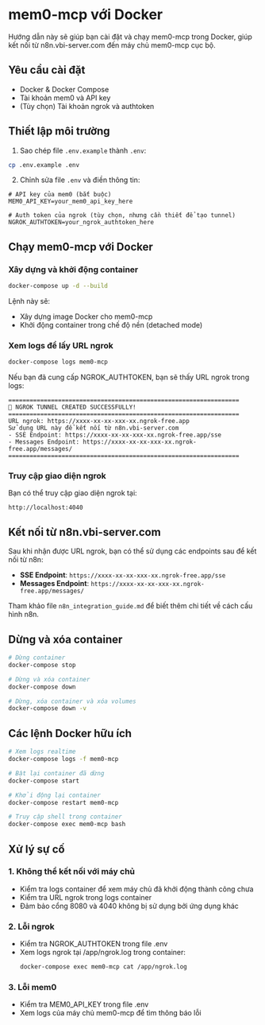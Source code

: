 # mem0-mcp với Docker

Hướng dẫn này sẽ giúp bạn cài đặt và chạy mem0-mcp trong Docker, giúp kết nối từ n8n.vbi-server.com đến máy chủ mem0-mcp cục bộ.

## Yêu cầu cài đặt

-   Docker & Docker Compose
-   Tài khoản mem0 và API key
-   (Tùy chọn) Tài khoản ngrok và authtoken

## Thiết lập môi trường

1. Sao chép file `.env.example` thành `.env`:

```bash
cp .env.example .env
```

2. Chỉnh sửa file `.env` và điền thông tin:

```
# API key của mem0 (bắt buộc)
MEM0_API_KEY=your_mem0_api_key_here

# Auth token của ngrok (tùy chọn, nhưng cần thiết để tạo tunnel)
NGROK_AUTHTOKEN=your_ngrok_authtoken_here
```

## Chạy mem0-mcp với Docker

### Xây dựng và khởi động container

```bash
docker-compose up -d --build
```

Lệnh này sẽ:

-   Xây dựng image Docker cho mem0-mcp
-   Khởi động container trong chế độ nền (detached mode)

### Xem logs để lấy URL ngrok

```bash
docker-compose logs mem0-mcp
```

Nếu bạn đã cung cấp NGROK_AUTHTOKEN, bạn sẽ thấy URL ngrok trong logs:

```
=================================================================
🎉 NGROK TUNNEL CREATED SUCCESSFULLY!
=================================================================
URL ngrok: https://xxxx-xx-xx-xxx-xx.ngrok-free.app
Sử dụng URL này để kết nối từ n8n.vbi-server.com
- SSE Endpoint: https://xxxx-xx-xx-xxx-xx.ngrok-free.app/sse
- Messages Endpoint: https://xxxx-xx-xx-xxx-xx.ngrok-free.app/messages/
=================================================================
```

### Truy cập giao diện ngrok

Bạn có thể truy cập giao diện ngrok tại:

```
http://localhost:4040
```

## Kết nối từ n8n.vbi-server.com

Sau khi nhận được URL ngrok, bạn có thể sử dụng các endpoints sau để kết nối từ n8n:

-   **SSE Endpoint**: `https://xxxx-xx-xx-xxx-xx.ngrok-free.app/sse`
-   **Messages Endpoint**: `https://xxxx-xx-xx-xxx-xx.ngrok-free.app/messages/`

Tham khảo file `n8n_integration_guide.md` để biết thêm chi tiết về cách cấu hình n8n.

## Dừng và xóa container

```bash
# Dừng container
docker-compose stop

# Dừng và xóa container
docker-compose down

# Dừng, xóa container và xóa volumes
docker-compose down -v
```

## Các lệnh Docker hữu ích

```bash
# Xem logs realtime
docker-compose logs -f mem0-mcp

# Bật lại container đã dừng
docker-compose start

# Khởi động lại container
docker-compose restart mem0-mcp

# Truy cập shell trong container
docker-compose exec mem0-mcp bash
```

## Xử lý sự cố

### 1. Không thể kết nối với máy chủ

-   Kiểm tra logs container để xem máy chủ đã khởi động thành công chưa
-   Kiểm tra URL ngrok trong logs container
-   Đảm bảo cổng 8080 và 4040 không bị sử dụng bởi ứng dụng khác

### 2. Lỗi ngrok

-   Kiểm tra NGROK_AUTHTOKEN trong file .env
-   Xem logs ngrok tại /app/ngrok.log trong container:
    ```bash
    docker-compose exec mem0-mcp cat /app/ngrok.log
    ```

### 3. Lỗi mem0

-   Kiểm tra MEM0_API_KEY trong file .env
-   Xem logs của máy chủ mem0-mcp để tìm thông báo lỗi
